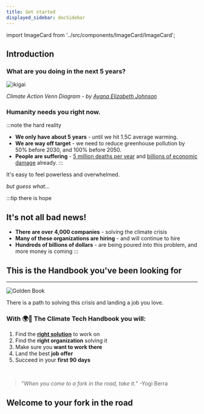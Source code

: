 ```yaml
---
title: Get started
displayed_sidebar: docSidebar
---
```

import ImageCard from '../src/components/ImageCard/ImageCard';

## Introduction

### What are you doing in the next 5 years?

![ikigai](../static/img/Climate+Action+Venn+diagram.jpg)

_Climate Action Venn Diagram - by [Ayana Elizabeth Johnson](https://www.ayanaelizabeth.com/climatevenn)_


### Humanity needs you right now.

:::note the hard reality

- **We only have about 5 years** - until we hit 1.5C average warming. <!--make url-->
- **We are way off target** - we need to reduce greenhouse pollution by 50% before 2030, and 100% before 2050.
- **People are suffering** - [5 million deaths per year](https://www.sciencealert.com/abnormal-temperatures-could-already-account-for-5-million-deaths-a-year) and [billions of economic damage](https://www.climate.gov/news-features/blogs/beyond-data/2021-us-billion-dollar-weather-and-climate-disasters-historical) already.
:::

It's easy to feel powerless and overwhelmed.

_but guess what..._

:::tip there is hope
## It's not all bad news!
- **There are over 4,000 companies** - solving the climate crisis
- **Many of these organizations are hiring** - and will continue to hire
- **Hundreds of billions of dollars** - are being poured into this problem, and more money is coming
:::

<!--add emojis?-->

## This is the Handbook you've been looking for

---

![Golden Book](../static/img/golden-book.png)

There is a path to solving this crisis and landing a job you love.

### With 🌍📓 The Climate Tech Handbook you will:

1. Find the **[right solution](solutions)** to work on
2. Find the **right organization** solving it
3. Make sure you **want to work there**
4. Land the best **job offer**
5. Succeed in your **first 90 days**

<br/>

>"_When you come to a fork in the road, take it._"
>    -Yogi Berra

## Welcome to your fork in the road

<div style={{ display: 'flex', flexWrap: 'wrap'}}>
    <ImageCard
    title="How to use the Handbook"
    description="Start with a simple framework"
    imageUrl="img/starting-line.jpg"
    linkUrl="../how-to-use-the-handbook"
    />
    <ImageCard
    title="Level 0"
    description="You're brand new, start with the basics"
    imageUrl="img/climate-tech-level-0-mario.jpg"
    linkUrl="level-1"
    />
<ImageCard
    title="Level 1"
    description="You're ready to hone in on your climate solution"
    imageUrl="img/level-1-mario.jpg"
    linkUrl="level-1"
    />
</div>